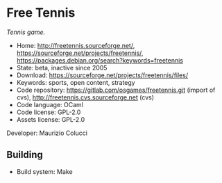 # Free Tennis

_Tennis game._

- Home: http://freetennis.sourceforge.net/, https://sourceforge.net/projects/freetennis/, https://packages.debian.org/search?keywords=freetennis
- State: beta, inactive since 2005
- Download: https://sourceforge.net/projects/freetennis/files/
- Keywords: sports, open content, strategy
- Code repository: https://gitlab.com/osgames/freetennis.git (import of cvs), http://freetennis.cvs.sourceforge.net (cvs)
- Code language: OCaml
- Code license: GPL-2.0
- Assets license: GPL-2.0

Developer: Maurizio Colucci

## Building

- Build system: Make